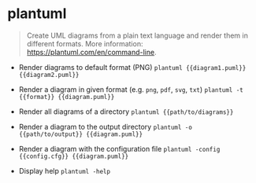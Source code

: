 # plantuml
> Create UML diagrams from a plain text language and render them in different formats.
> More information: <https://plantuml.com/en/command-line>.

- Render diagrams to default format (PNG)
`plantuml {{diagram1.puml}} {{diagram2.puml}}`

- Render a diagram in given format (e.g. `png`, `pdf`, `svg`, `txt`)
`plantuml -t {{format}} {{diagram.puml}}`

- Render all diagrams of a directory
`plantuml {{path/to/diagrams}}`

- Render a diagram to the output directory
`plantuml -o {{path/to/output}} {{diagram.puml}}`

- Render a diagram with the configuration file
`plantuml -config {{config.cfg}} {{diagram.puml}}`

- Display help
`plantuml -help`
